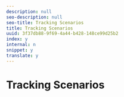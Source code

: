 ```yaml
---
description: null
seo-description: null
seo-title: Tracking Scenarios
title: Tracking Scenarios
uuid: 3f37db88-9f69-4a44-b428-148ce99d25b2
index: y
internal: n
snippet: y
translate: y
---
```


# Tracking Scenarios

